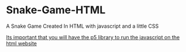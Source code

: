 # Snake-Game-HTML
A Snake Game Created In HTML with javascript and a little CSS


<u>Its important that you will have the p5 library to run the javascript on the html website</u> 
